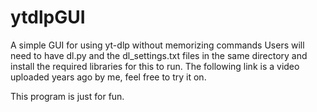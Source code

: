 # ytdlpGUI
A simple GUI for using yt-dlp without memorizing commands
Users will need to have dl.py and the dl_settings.txt files in the same directory and install the required libraries for this to run.
The following link is a video uploaded years ago by me, feel free to try it on.

This program is just for fun.
